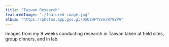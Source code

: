```yaml
---
title: "Taiwan Research"
featuredImage: "./featured-image.jpg"
album: "https://photos.app.goo.gl/QSUzHFYVsm7R79ZPA"
---
```

Images from my 9 weeks conducting research in Taiwan taken at field sites, group dinners, and in lab.
